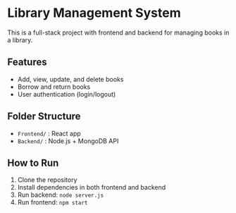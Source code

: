 # Library Management System

This is a full-stack project with frontend and backend for managing books in a library.

## Features
- Add, view, update, and delete books
- Borrow and return books
- User authentication (login/logout)

## Folder Structure
- `Frontend/` : React app
- `Backend/` : Node.js + MongoDB API

## How to Run
1. Clone the repository
2. Install dependencies in both frontend and backend
3. Run backend: `node server.js`
4. Run frontend: `npm start`
